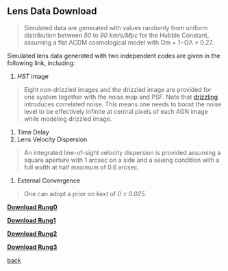 
## Lens Data Download
>Simulated data are generated with values randomly from uniform distribution between *50*  to *90 km/s/Mpc*  for the Hubble Constant, assuming a flat ΛCDM cosmological model with Ωm = 1−ΩΛ = 0.27.

Simulated lens data generated with two independent codes are given in the following link, including:
1. _HST_ image
  >Eight non-drizzled images and the drizzled image are provided for one system together with the noise map and PSF. Note that [drizzling](http://www.stsci.edu/hst/wfpc2/analysis/drizzle.html) introduces correlated noise. This means one needs to boost the noise level to be effectively infinite at central pixels of each AGN image while modeling drizzled image.
1. Time Delay
1. Lens Velocity Dispersion
  >An integrated line-of-sight velocity dispersion is provided assuming a square aperture with 1 arcsec on a side and a seeing condition with a full width at half maximum of 0.6 arcsec.
1. External Convergence
  >One can adopt a prior on *kext* of *0 ± 0.025*.


[**Download Rung0**](data/rung0.tar.gz)

[**Download Rung1**](data/rung1.tar.gz)

[**Download Rung2**](data/rung2.tar.gz)

[**Download Rung3**](data/rung3.tar.gz)

[back](./)
